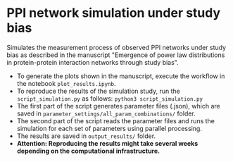 # PPI network simulation under study bias

Simulates the measurement process of observed PPI networks under study bias as described in the manuscript 
"Emergence of power law distributions in protein-protein interaction networks through study bias".

- To generate the plots shown in the manuscript, execute the workflow in the notebook `plot_results.ipynb`.
- To reproduce the results of the simulation study, run the `script_simulation.py` as follows: 
  ```python3 script_simulation.py```
- The first part of the script generates parameter files (.json), which are saved in `parameter_settings/all_param_combinations/` folder. 
- The second part of the script reads the parameter files and runs the simulation for each set of parameters using parallel processing. 
- The results are saved in `output_results/` folder.
- **Attention: Reproducing the results might take several weeks depending on the computational infrastructure.**
